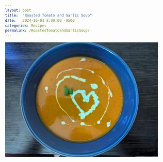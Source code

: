 ```yaml
---
layout: post
title:  "Roasted Tomato and Garlic Soup"
date:   2024-10-01 8:00:00 -0500
categories: Recipes
permalink: /RoastedTomatoandGarlicSoup/
---
```


![Beautufil Tomato Soup](../assets/Recipes/TomatoSoup.jpg)